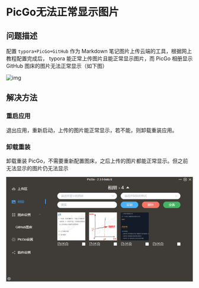 # PicGo无法正常显示图片

## 问题描述

配置 `typora+PicGo+GitHub` 作为 Markdown 笔记图片上传云端的工具，根据网上教程配置完成后， typora 能正常上传图片且能正常显示图片，而 PicGo 相册显示 GitHub 图床的图片无法正常显示（如下图）

<img src="https://user-images.githubusercontent.com/36725387/42676210-d3b318fa-86a9-11e8-8219-7ff254bcf210.png" alt="img" />

## 解决方法

### 重启应用

退出应用，重新启动，上传的图片能正常显示，若不能，则卸载重装应用。

### 卸载重装

卸载重装 PicGo，不需要重新配置图床，之后上传的图片都能正常显示。但之前无法显示的图片仍无法显示

![image-20210707112236437](https://raw.githubusercontent.com/JaneMe/PicGo/master/img/20210707112236.png)